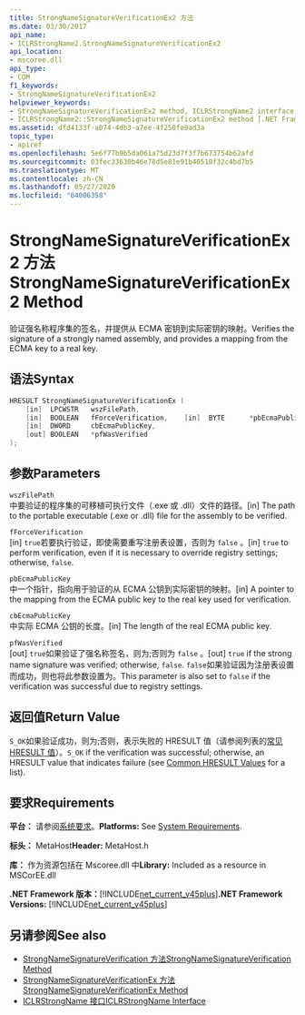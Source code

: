 ```yaml
---
title: StrongNameSignatureVerificationEx2 方法
ms.date: 03/30/2017
api_name:
- ICLRStrongName2.StrongNameSignatureVerificationEx2
api_location:
- mscoree.dll
api_type:
- COM
f1_keywords:
- StrongNameSignatureVerificationEx2
helpviewer_keywords:
- StrongNameSignatureVerificationEx2 method, ICLRStrongName2 interface [.NET Framework hosting]
- ICLRStrongName2::StrongNameSignatureVerificationEx2 method [.NET Framework hosting]
ms.assetid: dfd4133f-a074-4db3-a7ee-4f250fe9ad3a
topic_type:
- apiref
ms.openlocfilehash: 5e6f77b9b5da061a75d23d7f3f7b673754b62afd
ms.sourcegitcommit: 03fec33630b46e78d5e81e91b40518f32c4bd7b5
ms.translationtype: MT
ms.contentlocale: zh-CN
ms.lasthandoff: 05/27/2020
ms.locfileid: "84006358"
---
```

# <a name="strongnamesignatureverificationex2-method"></a><span data-ttu-id="824e5-102">StrongNameSignatureVerificationEx2 方法</span><span class="sxs-lookup"><span data-stu-id="824e5-102">StrongNameSignatureVerificationEx2 Method</span></span>
<span data-ttu-id="824e5-103">验证强名称程序集的签名，并提供从 ECMA 密钥到实际密钥的映射。</span><span class="sxs-lookup"><span data-stu-id="824e5-103">Verifies the signature of a strongly named assembly, and provides a mapping from the ECMA key to a real key.</span></span>  
  
## <a name="syntax"></a><span data-ttu-id="824e5-104">语法</span><span class="sxs-lookup"><span data-stu-id="824e5-104">Syntax</span></span>  
  
```cpp  
HRESULT StrongNameSignatureVerificationEx (  
    [in]  LPCWSTR   wszFilePath,  
    [in]  BOOLEAN   fForceVerification,    [in]  BYTE      *pbEcmaPublicKey,  
    [in]  DWORD     cbEcmaPublicKey,  
    [out] BOOLEAN   *pfWasVerified  
);  
```  
  
## <a name="parameters"></a><span data-ttu-id="824e5-105">参数</span><span class="sxs-lookup"><span data-stu-id="824e5-105">Parameters</span></span>  
 `wszFilePath`  
 <span data-ttu-id="824e5-106">中要验证的程序集的可移植可执行文件（.exe 或 .dll）文件的路径。</span><span class="sxs-lookup"><span data-stu-id="824e5-106">[in] The path to the portable executable (.exe or .dll) file for the assembly to be verified.</span></span>  
  
 `fForceVerification`  
 <span data-ttu-id="824e5-107">[in] `true`若要执行验证，即使需要重写注册表设置，否则为 `false` 。</span><span class="sxs-lookup"><span data-stu-id="824e5-107">[in] `true` to perform verification, even if it is necessary to override registry settings; otherwise, `false`.</span></span>  
  
 `pbEcmaPublicKey`  
 <span data-ttu-id="824e5-108">中一个指针，指向用于验证的从 ECMA 公钥到实际密钥的映射。</span><span class="sxs-lookup"><span data-stu-id="824e5-108">[in] A pointer to the mapping from the ECMA public key to the real key used for verification.</span></span>  
  
 `cbEcmaPublicKey`  
 <span data-ttu-id="824e5-109">中实际 ECMA 公钥的长度。</span><span class="sxs-lookup"><span data-stu-id="824e5-109">[in] The length of the real ECMA public key.</span></span>  
  
 `pfWasVerified`  
 <span data-ttu-id="824e5-110">[out] `true`如果验证了强名称签名，则为;否则为 `false` 。</span><span class="sxs-lookup"><span data-stu-id="824e5-110">[out] `true` if the strong name signature was verified; otherwise, `false`.</span></span> <span data-ttu-id="824e5-111">`false`如果验证因为注册表设置而成功，则也将此参数设置为。</span><span class="sxs-lookup"><span data-stu-id="824e5-111">This parameter is also set to `false` if the verification was successful due to registry settings.</span></span>  
  
## <a name="return-value"></a><span data-ttu-id="824e5-112">返回值</span><span class="sxs-lookup"><span data-stu-id="824e5-112">Return Value</span></span>  
 <span data-ttu-id="824e5-113">`S_OK`如果验证成功，则为;否则，表示失败的 HRESULT 值（请参阅列表的[常见 HRESULT 值](/windows/win32/seccrypto/common-hresult-values)）。</span><span class="sxs-lookup"><span data-stu-id="824e5-113">`S_OK` if the verification was successful; otherwise, an HRESULT value that indicates failure (see [Common HRESULT Values](/windows/win32/seccrypto/common-hresult-values) for a list).</span></span>  
  
## <a name="requirements"></a><span data-ttu-id="824e5-114">要求</span><span class="sxs-lookup"><span data-stu-id="824e5-114">Requirements</span></span>  
 <span data-ttu-id="824e5-115">**平台：** 请参阅[系统要求](../../get-started/system-requirements.md)。</span><span class="sxs-lookup"><span data-stu-id="824e5-115">**Platforms:** See [System Requirements](../../get-started/system-requirements.md).</span></span>  
  
 <span data-ttu-id="824e5-116">**标头：** MetaHost</span><span class="sxs-lookup"><span data-stu-id="824e5-116">**Header:** MetaHost.h</span></span>  
  
 <span data-ttu-id="824e5-117">**库：** 作为资源包括在 Mscoree.dll 中</span><span class="sxs-lookup"><span data-stu-id="824e5-117">**Library:** Included as a resource in MSCorEE.dll</span></span>  
  
 <span data-ttu-id="824e5-118">**.NET Framework 版本：**[!INCLUDE[net_current_v45plus](../../../../includes/net-current-v45plus-md.md)]</span><span class="sxs-lookup"><span data-stu-id="824e5-118">**.NET Framework Versions:** [!INCLUDE[net_current_v45plus](../../../../includes/net-current-v45plus-md.md)]</span></span>  
  
## <a name="see-also"></a><span data-ttu-id="824e5-119">另请参阅</span><span class="sxs-lookup"><span data-stu-id="824e5-119">See also</span></span>

- [<span data-ttu-id="824e5-120">StrongNameSignatureVerification 方法</span><span class="sxs-lookup"><span data-stu-id="824e5-120">StrongNameSignatureVerification Method</span></span>](iclrstrongname-strongnamesignatureverification-method.md)
- [<span data-ttu-id="824e5-121">StrongNameSignatureVerificationEx 方法</span><span class="sxs-lookup"><span data-stu-id="824e5-121">StrongNameSignatureVerificationEx Method</span></span>](iclrstrongname-strongnamesignatureverificationex-method.md)
- [<span data-ttu-id="824e5-122">ICLRStrongName 接口</span><span class="sxs-lookup"><span data-stu-id="824e5-122">ICLRStrongName Interface</span></span>](iclrstrongname-interface.md)
